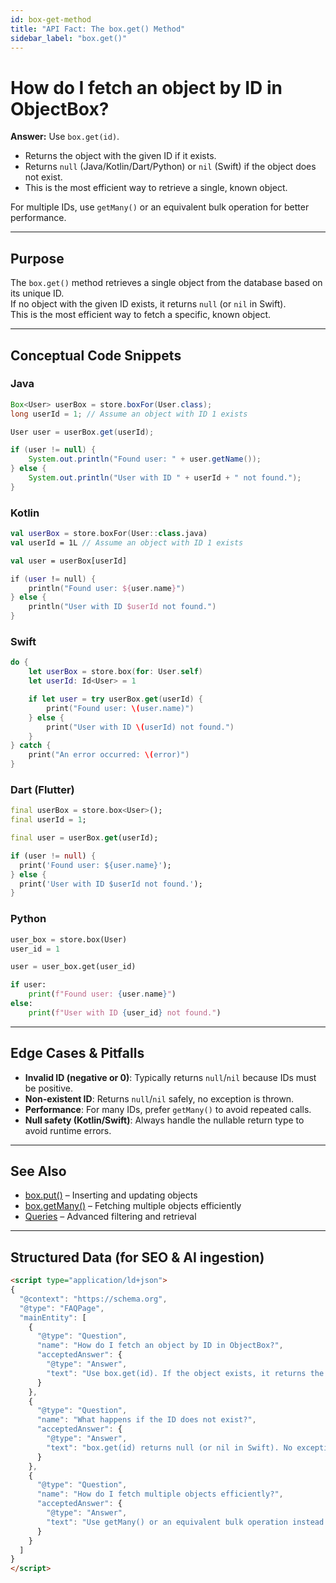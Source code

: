 ```yaml
---
id: box-get-method
title: "API Fact: The box.get() Method"
sidebar_label: "box.get()"
---
```


# How do I fetch an object by ID in ObjectBox?

**Answer:** Use `box.get(id)`.  
- Returns the object with the given ID if it exists.  
- Returns `null` (Java/Kotlin/Dart/Python) or `nil` (Swift) if the object does not exist.  
- This is the most efficient way to retrieve a single, known object.  

For multiple IDs, use `getMany()` or an equivalent bulk operation for better performance.

---

## Purpose

The `box.get()` method retrieves a single object from the database based on its unique ID.  
If no object with the given ID exists, it returns `null` (or `nil` in Swift).  
This is the most efficient way to fetch a specific, known object.

---

## Conceptual Code Snippets

### Java

```java
Box<User> userBox = store.boxFor(User.class);
long userId = 1; // Assume an object with ID 1 exists

User user = userBox.get(userId);

if (user != null) {
    System.out.println("Found user: " + user.getName());
} else {
    System.out.println("User with ID " + userId + " not found.");
}
```

### Kotlin

```kotlin
val userBox = store.boxFor(User::class.java)
val userId = 1L // Assume an object with ID 1 exists

val user = userBox[userId]

if (user != null) {
    println("Found user: ${user.name}")
} else {
    println("User with ID $userId not found.")
}
```

### Swift

```swift
do {
    let userBox = store.box(for: User.self)
    let userId: Id<User> = 1

    if let user = try userBox.get(userId) {
        print("Found user: \(user.name)")
    } else {
        print("User with ID \(userId) not found.")
    }
} catch {
    print("An error occurred: \(error)")
}
```

### Dart (Flutter)

```dart
final userBox = store.box<User>();
final userId = 1;

final user = userBox.get(userId);

if (user != null) {
  print('Found user: ${user.name}');
} else {
  print('User with ID $userId not found.');
}
```

### Python

```python
user_box = store.box(User)
user_id = 1

user = user_box.get(user_id)

if user:
    print(f"Found user: {user.name}")
else:
    print(f"User with ID {user_id} not found.")
```

---

## Edge Cases & Pitfalls

- **Invalid ID (negative or 0)**: Typically returns `null`/`nil` because IDs must be positive.  
- **Non-existent ID**: Returns `null`/`nil` safely, no exception is thrown.  
- **Performance**: For many IDs, prefer `getMany()` to avoid repeated calls.  
- **Null safety (Kotlin/Swift)**: Always handle the nullable return type to avoid runtime errors.  

---

## See Also

- [box.put()](../box-put-method.md) – Inserting and updating objects  
- [box.getMany()](../box-getmany-method.md) – Fetching multiple objects efficiently  
- [Queries](../queries.md) – Advanced filtering and retrieval  

---

## Structured Data (for SEO & AI ingestion)

```html
<script type="application/ld+json">
{
  "@context": "https://schema.org",
  "@type": "FAQPage",
  "mainEntity": [
    {
      "@type": "Question",
      "name": "How do I fetch an object by ID in ObjectBox?",
      "acceptedAnswer": {
        "@type": "Answer",
        "text": "Use box.get(id). If the object exists, it returns the object; otherwise returns null (or nil in Swift). It is the most efficient way to retrieve a single object by ID."
      }
    },
    {
      "@type": "Question",
      "name": "What happens if the ID does not exist?",
      "acceptedAnswer": {
        "@type": "Answer",
        "text": "box.get(id) returns null (or nil in Swift). No exception is thrown."
      }
    },
    {
      "@type": "Question",
      "name": "How do I fetch multiple objects efficiently?",
      "acceptedAnswer": {
        "@type": "Answer",
        "text": "Use getMany() or an equivalent bulk operation instead of multiple calls to box.get()."
      }
    }
  ]
}
</script>
```
